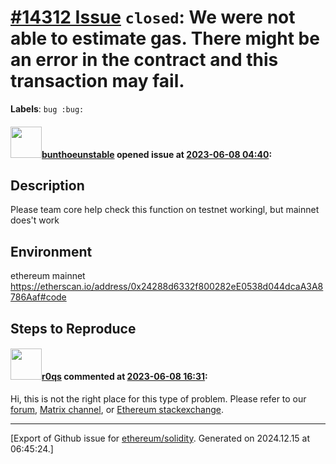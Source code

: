 # [\#14312 Issue](https://github.com/ethereum/solidity/issues/14312) `closed`: We were not able to estimate gas. There might be an error in the contract and this transaction may fail.
**Labels**: `bug :bug:`


#### <img src="https://avatars.githubusercontent.com/u/32382154?u=35599c806908f67328f475ee63846d9836d854bd&v=4" width="50">[bunthoeunstable](https://github.com/bunthoeunstable) opened issue at [2023-06-08 04:40](https://github.com/ethereum/solidity/issues/14312):


## Description
Please team core help check this function on testnet workingl, but mainnet does't work


## Environment
ethereum mainnet 
https://etherscan.io/address/0x24288d6332f800282eE0538d044dcaA3A8786Aaf#code


## Steps to Reproduce

<!--


```
  function minterMint(
            address to, 
            uint256 quantity,
            address payee,
            uint256 price
        ) external payable {
        
        require(maxSupply >= totalSupply() + quantity, "insufficent supply");
        require(!paused, "mint is paused");
        require(msg.value >= unitPrice * quantity, "insufficent balance");
        require(payeeAddress == payee, "invalid payee address");
        payable(payeeAddress).transfer(price);
        _mint(to, quantity);
    }
```
-->


#### <img src="https://avatars.githubusercontent.com/u/457348?u=e02c93e6d98c1154952140a8d5af50d9d5ca59c9&v=4" width="50">[r0qs](https://github.com/r0qs) commented at [2023-06-08 16:31](https://github.com/ethereum/solidity/issues/14312#issuecomment-1582998161):

Hi, this is not the right place for this type of problem. Please refer to our [forum](https://forum.soliditylang.org/), [Matrix channel](https://app.gitter.im/#/room/#ethereum_solidity:gitter.im), or [Ethereum stackexchange](https://ethereum.stackexchange.com/).


-------------------------------------------------------------------------------



[Export of Github issue for [ethereum/solidity](https://github.com/ethereum/solidity). Generated on 2024.12.15 at 06:45:24.]
